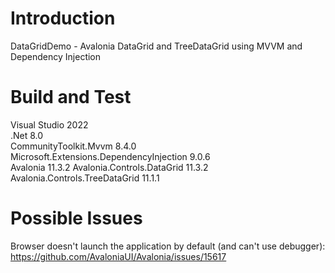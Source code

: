 # Introduction 
DataGridDemo - Avalonia DataGrid and TreeDataGrid using MVVM and Dependency Injection

# Build and Test
Visual Studio 2022\
.Net 8.0\
CommunityToolkit.Mvvm 8.4.0\
Microsoft.Extensions.DependencyInjection 9.0.6\
Avalonia 11.3.2
Avalonia.Controls.DataGrid 11.3.2
Avalonia.Controls.TreeDataGrid 11.1.1

# Possible Issues
Browser doesn't launch the application by default (and can't use debugger): https://github.com/AvaloniaUI/Avalonia/issues/15617
